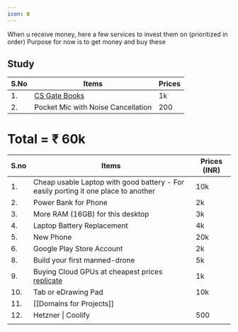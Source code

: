 ```yaml
---
icon: 💲
---
```

When u receive money, here a few services to invest them on (prioritized in order)
Purpose for now is to get money and buy these

## Study

| S.No | Items                                                          | Prices |
| ---- | -------------------------------------------------------------- | ------ |
| 1.   | [CS Gate Books](https://store.pw.live/products/gate-cs-it-pyq) | 1k     |
| 2.   | Pocket Mic with Noise Cancellation                             | 200    |

# Total =  ₹ 60k


| S.no | Items                                                                              | Prices (INR) |
| ---- | ---------------------------------------------------------------------------------- | ------------ |
| 1.   | Cheap usable Laptop with good battery - For easily porting it one place to another | 10k          |
| 2.   | Power Bank for Phone                                                               | 2k           |
| 3.   | More RAM (16GB) for this desktop                                                   | 3k           |
| 4.   | Laptop Battery Replacement                                                         | 4k           |
| 5.   | New Phone                                                                          | 20k          |
| 6.   | Google Play Store Account                                                          | 2k           |
| 8.   | Build your first manned-drone                                                      | 5k           |
| 9.   | Buying Cloud GPUs at cheapest prices [replicate](https://replicate.com)            | 1k           |
| 10.  | Tab or eDrawing Pad                                                                | 10k          |
| 11.  | [[Domains for Projects]]                                                           |              |
| 12.  | Hetzner \| Coolify                                                                 | 500          |
|      |                                                                                    |              |